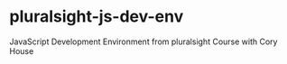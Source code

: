 # pluralsight-js-dev-env
JavaScript Development Environment from pluralsight Course with Cory House
